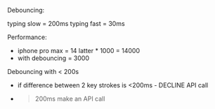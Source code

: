 Debouncing: 

typing slow = 200ms
typing fast = 30ms


Performance:
 - iphone pro max = 14 latter * 1000 = 14000
 - with debouncing = 3000


 Debouncing with < 200s
 - if difference between 2 key strokes is <200ms - DECLINE API call
- > 200ms make an API call